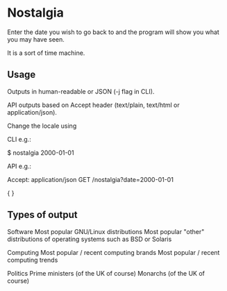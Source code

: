 # Nostalgia

Enter the date you wish to go back to and the program will show you what you may have seen.

It is a sort of time machine.

## Usage

Outputs in human-readable or JSON (-j flag in CLI).

API outputs based on Accept header (text/plain, text/html or application/json).

Change the locale using

CLI e.g.:

$ nostalgia 2000-01-01

API e.g.:

Accept: application/json
GET /nostalgia?date=2000-01-01

{
}

## Types of output

Software
    Most popular GNU/Linux distributions
    Most popular "other" distributions of operating systems such as BSD or Solaris

Computing
    Most popular / recent computing brands
    Most popular / recent computing trends

Politics
    Prime ministers (of the UK of course)
    Monarchs (of the UK of course)